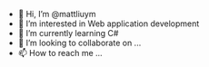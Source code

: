- 👋 Hi, I’m @mattliuym
- 👀 I’m interested in Web application development
- 🌱 I’m currently learning C#
- 💞️ I’m looking to collaborate on ...
- 📫 How to reach me ...

<!---
mattliuym/mattliuym is a ✨ special ✨ repository because its `README.md` (this file) appears on your GitHub profile.
You can click the Preview link to take a look at your changes.
--->

